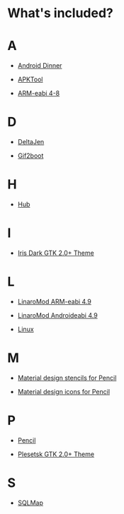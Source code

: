 What's included?
================

# A

- [Android Dinner](https://github.com/NemesisRE/dinner)

- [APKTool](https://github.com/iBotPeaches/Apktool)

- [ARM-eabi 4-8](https://android.googlesource.com/platform/prebuilts/gcc/linux-x86/arm/arm-eabi-4.8)

# D

- [DeltaJen](https://github.com/CyboLabs/DeltaJen)

- [Gif2boot](https://github.com/abielzuliom/gif2boot)

# H

- [Hub](https://github.com/github/hub)

# I

- [Iris Dark GTK 2.0+ Theme](https://github.com/xyl0n/iris)

# L

- [LinaroMod ARM-eabi 4.9](https://github.com/hyper-toolchains/LinaroMod-arm-eabi-4.9)

- [LinaroMod Androideabi 4.9](https://github.com/hyper-toolchains/LinaroMod-androideabi-4.9)

- [Linux](https://github.com/torvalds/linux)

# M

- [Material design stencils for Pencil](https://github.com/nathanielw/Android-Lollipop-Pencil-Stencils)

- [Material design icons for Pencil](https://github.com/nathanielw/Material-Icons-for-Pencil)

# P

- [Pencil](https://github.com/prikhi/pencil)

- [Plesetsk GTK 2.0+ Theme](https://github.com/baurigae/plesetsk)

# S

- [SQLMap](https://github.com/sqlmapproject/sqlmap)